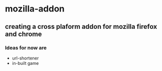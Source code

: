# mozilla-addon
## creating a cross plaform addon for mozilla firefox and chrome
### Ideas for now are
* url-shortener
* in-built game

